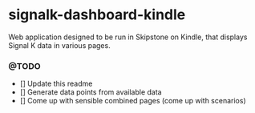 # signalk-dashboard-kindle
Web application designed to be run in Skipstone on Kindle, that displays Signal K data in various pages. 

### @TODO
- [] Update this readme
- [] Generate data points from available data
- [] Come up with sensible combined pages (come up with scenarios)
